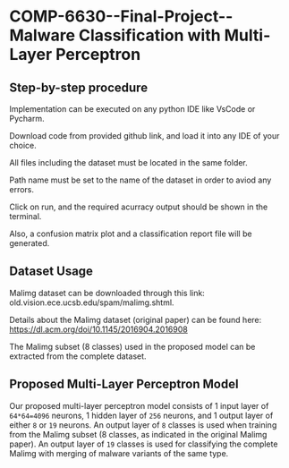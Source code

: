 # COMP-6630--Final-Project--Malware Classification with Multi-Layer Perceptron

## Step-by-step procedure
Implementation can be executed on any python IDE like VsCode or Pycharm.

Download code from provided github link, and load it into any IDE of your choice.

All files including the dataset must be located in the same folder.

Path name must be set to the name of the dataset in order to aviod any errors.

Click on run, and the required acurracy output should be shown in the terminal.

Also, a confusion matrix plot and a classification report file will be generated.


## Dataset Usage

Malimg dataset can be downloaded through this link: old.vision.ece.ucsb.edu/spam/malimg.shtml.

Details about the Malimg dataset (original paper) can be found here: https://dl.acm.org/doi/10.1145/2016904.2016908

The Malimg subset (8 classes) used in the proposed model can be extracted from the complete dataset.

## Proposed Multi-Layer Perceptron Model

Our proposed multi-layer perceptron model consists of 1 input layer of ```64*64=4096``` neurons, 1 hidden layer of ```256``` neurons, and 1 output layer of either ```8``` or ```19``` neurons. An output layer of ```8``` classes is used when training from the Malimg subset (8 classes, as indicated in the original Malimg paper). An output layer of ```19``` classes is used for classifying the complete Malimg with merging of malware variants of the same type.
